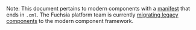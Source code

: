 Note: This document pertains to modern components with a
[manifest][glossary.component manifest source] that ends in `.cml`.
The Fuchsia platform team is currently [migrating legacy components][migration]
to the modern component framework.

[glossary.component manifest source]: glossary/README.md#component-manifest-source
[migration]: contribute/open_projects/components/migration.md
